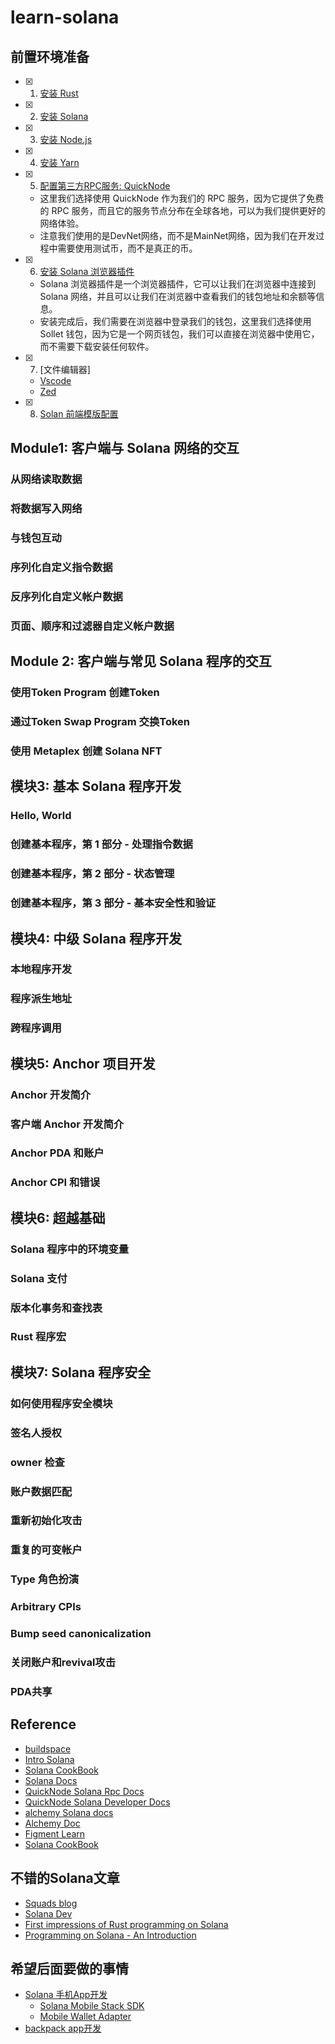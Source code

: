 # learn-solana


## 前置环境准备

- [x] 1. [安装 Rust](https://www.rust-lang.org/tools/install)
- [x] 2. [安装 Solana](https://docs.solana.com/cli/install-solana-cli-tools)
- [x] 3. [安装 Node.js](https://nodejs.org/en/download/)
- [x] 4. [安装 Yarn](https://classic.yarnpkg.com/en/docs/install/#mac-stable)
- [x] 5. [配置第三方RPC服务: QuickNode](https://www.quicknode.com/)
    - 这里我们选择使用 QuickNode 作为我们的 RPC 服务，因为它提供了免费的 RPC 服务，而且它的服务节点分布在全球各地，可以为我们提供更好的网络体验。
    - 注意我们使用的是DevNet网络，而不是MainNet网络，因为我们在开发过程中需要使用测试币，而不是真正的币。
- [x] 6. [安装 Solana 浏览器插件](https://phantom.app/)
    - Solana 浏览器插件是一个浏览器插件，它可以让我们在浏览器中连接到 Solana 网络，并且可以让我们在浏览器中查看我们的钱包地址和余额等信息。
    - 安装完成后，我们需要在浏览器中登录我们的钱包，这里我们选择使用 Sollet 钱包，因为它是一个网页钱包，我们可以直接在浏览器中使用它，而不需要下载安装任何软件。
- [x] 7. [文件编辑器]
    - [Vscode](https://code.visualstudio.com/)
    - [Zed](https://zed.dev/download)

- [x] 8. [Solan 前端模版配置](./how-to-setting-solana-front.md)

## Module1: 客户端与 Solana 网络的交互

### 从网络读取数据
### 将数据写入网络
### 与钱包互动
### 序列化自定义指令数据
### 反序列化自定义帐户数据
### 页面、顺序和过滤器自定义帐户数据

## Module 2: 客户端与常见 Solana 程序的交互

### 使用Token Program 创建Token
### 通过Token Swap Program 交换Token
### 使用 Metaplex 创建 Solana NFT

## 模块3: 基本 Solana 程序开发

### Hello, World
### 创建基本程序，第 1 部分 - 处理指令数据
### 创建基本程序，第 2 部分 - 状态管理
### 创建基本程序，第 3 部分 - 基本安全性和验证

## 模块4: 中级 Solana 程序开发

### 本地程序开发
### 程序派生地址
### 跨程序调用

## 模块5: Anchor 项目开发

### Anchor 开发简介
### 客户端 Anchor 开发简介
### Anchor PDA 和账户
### Anchor CPI 和错误

## 模块6: 超越基础

### Solana 程序中的环境变量
### Solana 支付
### 版本化事务和查找表
### Rust 程序宏

## 模块7: Solana 程序安全

### 如何使用程序安全模块
### 签名人授权
### owner 检查
### 账户数据匹配
### 重新初始化攻击
### 重复的可变帐户
### Type 角色扮演
### Arbitrary CPIs
### Bump seed canonicalization
### 关闭账户和revival攻击
### PDA共享




## Reference

- [buildspace](https://buildspace.so/)
- [Intro Solana](https://www.soldev.app/course)
- [Solana CookBook](https://solanacookbook.com/)
- [Solana Docs](https://docs.solana.com/)
- [QuickNode Solana Rpc Docs](https://www.quicknode.com/docs/solana)
- [QuickNode Solana Developer Docs](https://www.quicknode.com/guides/solana-development/getting-started/solana-fundamentals-reference-guide)
- [alchemy Solana docs](https://docs.alchemy.com/reference/solana-api-quickstart)
- [Alchemy Doc](https://docs.alchemy.com/)
- [Figment Learn](https://learn.figment.io/protocols/solana)
- [Solana CookBook](https://solanacookbook.com/)

## 不错的Solana文章
- [Squads blog](https://squads.so/blog)
- [Solana Dev](https://www.soldev.app/)
- [First impressions of Rust programming on Solana](https://brson.github.io/2021/06/08/rust-on-solana)
- [Programming on Solana - An Introduction
](https://paulx.dev/blog/2021/01/14/programming-on-solana-an-introduction/)

## 希望后面要做的事情

- [Solana 手机App开发](https://solanamobile.com/zh/developers)
    - [Solana Mobile Stack SDK](https://github.com/solana-mobile/solana-mobile-stack-sdk#solana-mobile-stack-sdk)
    - [Mobile Wallet Adapter](https://github.com/solana-mobile/mobile-wallet-adapter)
- [backpack app开发](https://docs.xnfts.dev/getting-started/introduction)
